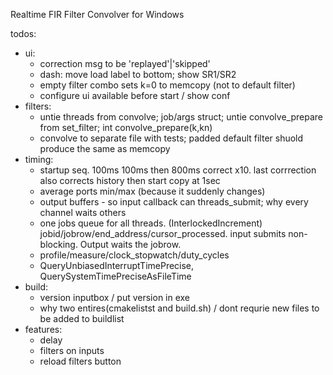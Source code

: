 Realtime FIR Filter Convolver for Windows

todos:
 - ui:
	- correction msg to be 'replayed'|'skipped'
	- dash: move load label to bottom; show SR1/SR2
	- empty filter combo sets k=0 to memcopy (not to default filter)
    - configure ui available before start / show conf
 - filters: 
	- untie threads from convolve; job/args struct; untie convolve_prepare from set_filter; int convolve_prepare(k,kn)
	- convolve to separate file with tests; padded default filter shuold produce the same as memcopy
 - timing:
    - startup seq. 100ms 100ms then 800ms correct x10. last corrrection also corrects history then start copy at 1sec
    - average ports min/max (because it suddenly changes)
	- output buffers - so input callback can threads_submit; why every channel waits others
    - one jobs queue for all threads. (InterlockedIncrement) jobid/jobrow/end_address/cursor_processed. input submits non-blocking. Output waits the jobrow.
	- profile/measure/clock_stopwatch/duty_cycles
    - QueryUnbiasedInterruptTimePrecise, QuerySystemTimePreciseAsFileTime
 - build:
	- version inputbox / put version in exe
	- why two entires(cmakelistst and build.sh) / dont requrie new files to be added to buildlist
 - features:
    - delay
    - filters on inputs
	- reload filters button
